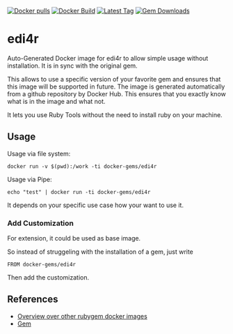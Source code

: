 [![Docker pulls](https://img.shields.io/docker/pulls/rubygem/edi4r.svg)](https://hub.docker.com/r/rubygem/edi4r/)
[![Docker Build](https://img.shields.io/docker/automated/rubygem/edi4r.svg)](https://hub.docker.com/r/rubygem/edi4r/)
[![Latest Tag](https://img.shields.io/github/tag/docker-rubygem/edi4r.svg)](https://hub.docker.com/r/rubygem/edi4r/)
[![Gem Downloads](https://img.shields.io/gem/dt/edi4r.svg)](https://rubygems.org/gems/edi4r/)
# edi4r

Auto-Generated Docker image for edi4r to allow simple usage without installation.
It is in sync with the original gem.

This allows to use a specific version of your favorite gem and ensures that this image will be supported in future.
The image is generated automatically from a github repository by Docker Hub.
This ensures that you exactly know what is in the image and what not.

It lets you use Ruby Tools without the need to install ruby on your machine.

## Usage

Usage via file system:

`docker run -v $(pwd):/work -ti docker-gems/edi4r`

Usage via Pipe:

`echo "test" | docker run -ti docker-gems/edi4r`

It depends on your specific use case how your want to use it.

### Add Customization

For extension, it could be used as base image.

So instead of struggeling with the installation of a gem, just write

`FROM docker-gems/edi4r`

Then add the customization.

## References

 - [Overview over other rubygem docker images](https://github.com/thinkbot/docker-rubygem)
 - [Gem](https://rubygems.org/gems/edi4r/)
